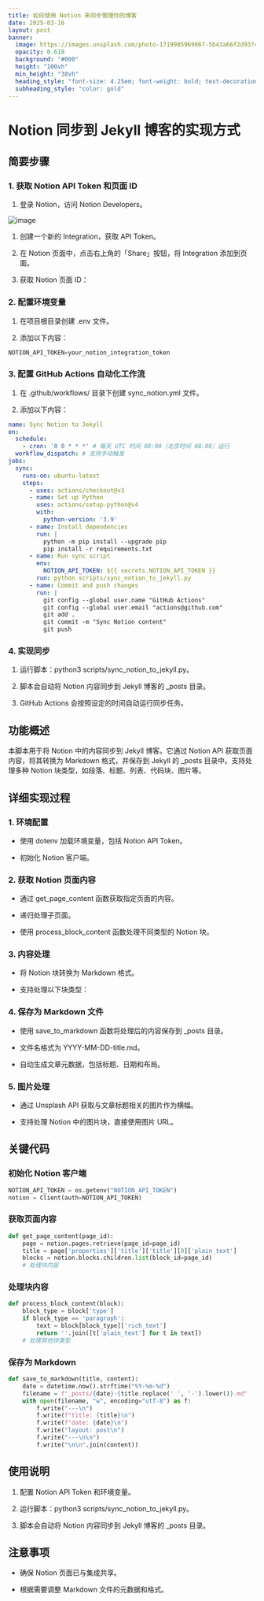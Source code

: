 ```yaml
---
title: 如何使用 Notion 来同步管理你的博客
date: 2025-03-16
layout: post
banner:
  image: https://images.unsplash.com/photo-1719985969867-5b43a66f2d93?crop=entropy&cs=tinysrgb&fit=max&fm=jpg&ixid=M3w2OTIwMzJ8MHwxfHJhbmRvbXx8fHx8fHx8fDE3NDIwOTg5ODJ8&ixlib=rb-4.0.3&q=80&w=1080
  opacity: 0.618
  background: "#000"
  height: "100vh"
  min_height: "38vh"
  heading_style: "font-size: 4.25em; font-weight: bold; text-decoration: underline"
  subheading_style: "color: gold"
---
```


# Notion 同步到 Jekyll 博客的实现方式

## 简要步骤

### 1. 获取 Notion API Token 和页面 ID

1. 登录 Notion，访问 Notion Developers。

![image](https://prod-files-secure.s3.us-west-2.amazonaws.com/a7a0cc5a-89b9-4cda-8686-1fba0ca52f40/d19c1afe-dea5-4312-9333-786b0ba83054/image.png?X-Amz-Algorithm=AWS4-HMAC-SHA256&X-Amz-Content-Sha256=UNSIGNED-PAYLOAD&X-Amz-Credential=ASIAZI2LB466QUXJRQDK%2F20250316%2Fus-west-2%2Fs3%2Faws4_request&X-Amz-Date=20250316T042301Z&X-Amz-Expires=3600&X-Amz-Security-Token=IQoJb3JpZ2luX2VjEMf%2F%2F%2F%2F%2F%2F%2F%2F%2F%2FwEaCXVzLXdlc3QtMiJHMEUCIAVi72dPktyuUOWFPFxt0N6azKKCDw7%2FAUfIzeUo1wYsAiEAwdfoh07XpnIPJfJ7A6703CeQCQ5ogMUZqbkoDJE1p%2F4q%2FwMIIBAAGgw2Mzc0MjMxODM4MDUiDHRQ3mJar%2BV4rTXRdircA1cOZUDGNgkmQ%2FHL1j0pAGHOrvuj3wPTZ62Y%2BIuGOLCs2bCuNgE9P0D94YUEDui4FmGhbqgDa9H1LlYes9P2Is%2BDCSDrkRK5gLLULiLX11kptyJIbDeYZq9E720jK3woXAc6f2vtGsu5Sit4WTN9H1hj3XB4ZNz0D2SDJ%2FfqivnzeUD3UNlc8d%2BqlZKU3JIFE1cXsb0cCnwZHCMNLzdmpFKtRodf9Fh%2BxbGv9nDXHqpXlvuvDwtxZ7oI%2FY%2Bb4W%2FtQq8DVlA6hWQXWEhObwFXeSgOVCt1cSbb9Q0QJlejAiZIwcYc94u6wi5PGfl%2F4xA%2ByCxghMJXL3VgW%2B6WN36xF3eDq9KjkAYaEt8acnH1PlHPa9yciZAcac33W0ggGbBaMvtTiZJTg3Ck9iL0hCMV236bsLDOzVZFDHYC29AnloFHVtD8xSvGIt4OJ30MXx1YeiDgly9GZtyvZaiuSY8ZU9fSir9NueixlkmiS0ptL1V7FsGUEDSTerwwXFih8Ovl6MNxGMUJX3UKhGDJ3IT5KRW5sR7iiHBE7AmOzwLeGPPNW1gPgOROK%2BbHvX8s1mwR27%2FuC0Zn9qKCIQRCqerqRNW1hlaz7i8FOU1S18DUA0tY8IuFimaDBlu4N%2BwCMNuB2L4GOqUBJKWAZ7bihQOa0lmz0Lnq8sEfd462iNLbLjHdzBM%2FItAqBURZJmhVGdKXdOFDE%2FXg9cVPyhFVoaS3Q6o%2FJIFprYdwGwoN9BoANbljY3vmjV9izAoLZIBS%2BAhN6Eew9GYSFsHN2NB3kAc40EPXo4KJyLtACJloY9Qyq7%2BAW7QgjetQ8mPQyx3WG%2Fc2SZa8%2BbBW%2BcfSbG6mZUc3clvB9q2%2FZPGWF1Kc&X-Amz-Signature=e03066fc03a126dd25c418c5420748ace5e84fad114943592cf01e1061157dd3&X-Amz-SignedHeaders=host&x-id=GetObject)

1. 创建一个新的 Integration，获取 API Token。

1. 在 Notion 页面中，点击右上角的「Share」按钮，将 Integration 添加到页面。

1. 获取 Notion 页面 ID：


### 2. 配置环境变量

1. 在项目根目录创建 .env 文件。

1. 添加以下内容：

```javascript
NOTION_API_TOKEN=your_notion_integration_token
```

### 3. 配置 GitHub Actions 自动化工作流

1. 在 .github/workflows/ 目录下创建 sync_notion.yml 文件。

1. 添加以下内容：

```yaml
name: Sync Notion to Jekyll
on:
  schedule:
    - cron: '0 0 * * *' # 每天 UTC 时间 00:00（北京时间 08:00）运行
  workflow_dispatch: # 支持手动触发
jobs:
  sync:
    runs-on: ubuntu-latest
    steps:
      - uses: actions/checkout@v3
      - name: Set up Python
        uses: actions/setup-python@v4
        with:
          python-version: '3.9'
      - name: Install dependencies
        run: |
          python -m pip install --upgrade pip
          pip install -r requirements.txt
      - name: Run sync script
        env:
          NOTION_API_TOKEN: ${{ secrets.NOTION_API_TOKEN }}
        run: python scripts/sync_notion_to_jekyll.py
      - name: Commit and push changes
        run: |
          git config --global user.name "GitHub Actions"
          git config --global user.email "actions@github.com"
          git add .
          git commit -m "Sync Notion content"
          git push
```

### 4. 实现同步

1. 运行脚本：python3 scripts/sync_notion_to_jekyll.py。

1. 脚本会自动将 Notion 内容同步到 Jekyll 博客的 _posts 目录。

1. GitHub Actions 会按照设定的时间自动运行同步任务。

## 功能概述

本脚本用于将 Notion 中的内容同步到 Jekyll 博客。它通过 Notion API 获取页面内容，将其转换为 Markdown 格式，并保存到 Jekyll 的 _posts 目录中。支持处理多种 Notion 块类型，如段落、标题、列表、代码块、图片等。

## 详细实现过程

### 1. 环境配置

- 使用 dotenv 加载环境变量，包括 Notion API Token。

- 初始化 Notion 客户端。

### 2. 获取 Notion 页面内容

- 通过 get_page_content 函数获取指定页面的内容。

- 递归处理子页面。

- 使用 process_block_content 函数处理不同类型的 Notion 块。

### 3. 内容处理

- 将 Notion 块转换为 Markdown 格式。

- 支持处理以下块类型：


### 4. 保存为 Markdown 文件

- 使用 save_to_markdown 函数将处理后的内容保存到 _posts 目录。

- 文件名格式为 YYYY-MM-DD-title.md。

- 自动生成文章元数据，包括标题、日期和布局。

### 5. 图片处理

- 通过 Unsplash API 获取与文章标题相关的图片作为横幅。

- 支持处理 Notion 中的图片块，直接使用图片 URL。

## 关键代码

### 初始化 Notion 客户端

```python
NOTION_API_TOKEN = os.getenv("NOTION_API_TOKEN")
notion = Client(auth=NOTION_API_TOKEN)
```

### 获取页面内容

```python
def get_page_content(page_id):
    page = notion.pages.retrieve(page_id=page_id)
    title = page['properties']['title']['title'][0]['plain_text']
    blocks = notion.blocks.children.list(block_id=page_id)
    # 处理块内容
```

### 处理块内容

```python
def process_block_content(block):
    block_type = block['type']
    if block_type == 'paragraph':
        text = block[block_type]['rich_text']
        return ''.join([t['plain_text'] for t in text])
    # 处理其他块类型
```

### 保存为 Markdown

```python
def save_to_markdown(title, content):
    date = datetime.now().strftime("%Y-%m-%d")
    filename = f"_posts/{date}-{title.replace(' ', '-').lower()}.md"
    with open(filename, "w", encoding="utf-8") as f:
        f.write("---\n")
        f.write(f"title: {title}\n")
        f.write(f"date: {date}\n")
        f.write("layout: post\n")
        f.write("---\n\n")
        f.write("\n\n".join(content))
```

## 使用说明

1. 配置 Notion API Token 和环境变量。

1. 运行脚本：python3 scripts/sync_notion_to_jekyll.py。

1. 脚本会自动将 Notion 内容同步到 Jekyll 博客的 _posts 目录。

## 注意事项

- 确保 Notion 页面已与集成共享。

- 根据需要调整 Markdown 文件的元数据和格式。